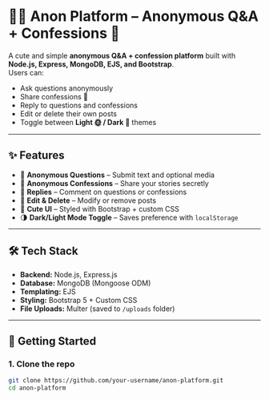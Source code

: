 # 🕵️‍♀️ Anon Platform – Anonymous Q&A + Confessions 💌

A cute and simple **anonymous Q&A + confession platform** built with  
**Node.js, Express, MongoDB, EJS, and Bootstrap**.  
Users can:
- Ask questions anonymously
- Share confessions 💌
- Reply to questions and confessions
- Edit or delete their own posts
- Toggle between **Light 🌞 / Dark 🌙** themes

---

## ✨ Features
- 📩 **Anonymous Questions** – Submit text and optional media
- 💌 **Anonymous Confessions** – Share your stories secretly
- 💬 **Replies** – Comment on questions or confessions
- 📝 **Edit & Delete** – Modify or remove posts
- 🎨 **Cute UI** – Styled with Bootstrap + custom CSS
- 🌗 **Dark/Light Mode Toggle** – Saves preference with `localStorage`

---

## 🛠️ Tech Stack
- **Backend:** Node.js, Express.js
- **Database:** MongoDB (Mongoose ODM)
- **Templating:** EJS
- **Styling:** Bootstrap 5 + Custom CSS
- **File Uploads:** Multer (saved to `/uploads` folder)

---

## 🚀 Getting Started

### 1. Clone the repo
```bash
git clone https://github.com/your-username/anon-platform.git
cd anon-platform
